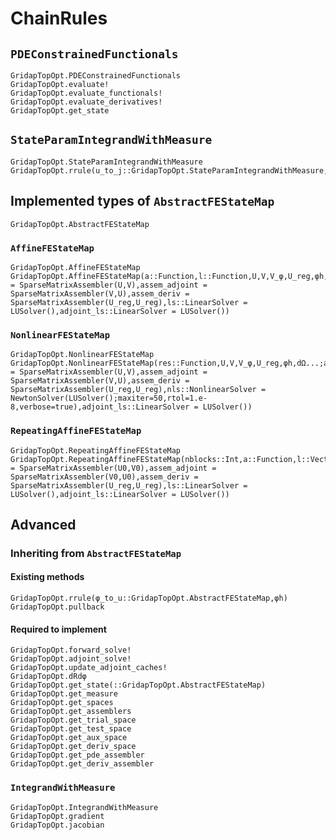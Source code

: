 # ChainRules

## `PDEConstrainedFunctionals`

```@docs
GridapTopOpt.PDEConstrainedFunctionals
GridapTopOpt.evaluate!
GridapTopOpt.evaluate_functionals!
GridapTopOpt.evaluate_derivatives!
GridapTopOpt.get_state
```

## `StateParamIntegrandWithMeasure`

```@docs
GridapTopOpt.StateParamIntegrandWithMeasure
GridapTopOpt.rrule(u_to_j::GridapTopOpt.StateParamIntegrandWithMeasure,uh,φh)
```

## Implemented types of `AbstractFEStateMap`

```@docs
GridapTopOpt.AbstractFEStateMap
```

### `AffineFEStateMap`
```@docs
GridapTopOpt.AffineFEStateMap
GridapTopOpt.AffineFEStateMap(a::Function,l::Function,U,V,V_φ,U_reg,φh,dΩ...;assem_U = SparseMatrixAssembler(U,V),assem_adjoint = SparseMatrixAssembler(V,U),assem_deriv = SparseMatrixAssembler(U_reg,U_reg),ls::LinearSolver = LUSolver(),adjoint_ls::LinearSolver = LUSolver())
```

### `NonlinearFEStateMap`
```@docs
GridapTopOpt.NonlinearFEStateMap
GridapTopOpt.NonlinearFEStateMap(res::Function,U,V,V_φ,U_reg,φh,dΩ...;assem_U = SparseMatrixAssembler(U,V),assem_adjoint = SparseMatrixAssembler(V,U),assem_deriv = SparseMatrixAssembler(U_reg,U_reg),nls::NonlinearSolver = NewtonSolver(LUSolver();maxiter=50,rtol=1.e-8,verbose=true),adjoint_ls::LinearSolver = LUSolver())
```

### `RepeatingAffineFEStateMap`
```@docs
GridapTopOpt.RepeatingAffineFEStateMap
GridapTopOpt.RepeatingAffineFEStateMap(nblocks::Int,a::Function,l::Vector{<:Function},U0,V0,V_φ,U_reg,φh,dΩ...;assem_U = SparseMatrixAssembler(U0,V0),assem_adjoint = SparseMatrixAssembler(V0,U0),assem_deriv = SparseMatrixAssembler(U_reg,U_reg),ls::LinearSolver = LUSolver(),adjoint_ls::LinearSolver = LUSolver())
```

## Advanced

### Inheriting from `AbstractFEStateMap`

#### Existing methods
```@docs
GridapTopOpt.rrule(φ_to_u::GridapTopOpt.AbstractFEStateMap,φh)
GridapTopOpt.pullback
```

#### Required to implement
```@docs
GridapTopOpt.forward_solve!
GridapTopOpt.adjoint_solve!
GridapTopOpt.update_adjoint_caches!
GridapTopOpt.dRdφ
GridapTopOpt.get_state(::GridapTopOpt.AbstractFEStateMap)
GridapTopOpt.get_measure
GridapTopOpt.get_spaces
GridapTopOpt.get_assemblers
GridapTopOpt.get_trial_space
GridapTopOpt.get_test_space
GridapTopOpt.get_aux_space
GridapTopOpt.get_deriv_space
GridapTopOpt.get_pde_assembler
GridapTopOpt.get_deriv_assembler
```

### `IntegrandWithMeasure`

```@docs
GridapTopOpt.IntegrandWithMeasure
GridapTopOpt.gradient
GridapTopOpt.jacobian
```
